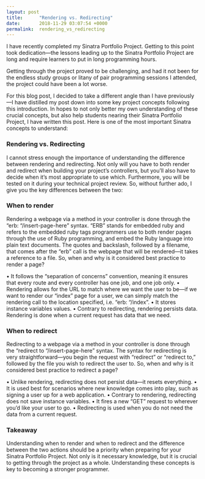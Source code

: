 ```yaml
---
layout: post
title:      "Rendering vs. Redirecting"
date:       2018-11-29 03:07:54 +0000
permalink:  rendering_vs_redirecting
---
```



I have recently completed my Sinatra Portfolio Project. Getting to this point took dedication—the lessons leading up to the Sinatra Portfolio Project are long and require learners to put in long programming hours. 

Getting through the project proved to be challenging, and had it not been for the endless study groups or litany of pair programming sessions I attended, the project could have been a lot worse.

For this blog post, I decided to take a different angle than I have previously—I have distilled my post down into some key project concepts following this introduction. In hopes to not only better my own understanding of these crucial concepts, but also help students nearing their Sinatra Portfolio Project, I have written this post. Here is one of the most important Sinatra concepts to understand:

### Rendering vs. Redirecting

I cannot stress enough the importance of understanding the difference between rendering and redirecting. Not only will you have to both render and redirect when building your project’s controllers, but you’ll also have to decide when it’s most appropriate to use which. Furthermore, you will be tested on it during your technical project review. So, without further ado, I give you the key differences between the two:

### When to render

Rendering a webpage via a method in your controller is done through the “erb: “/insert-page-here” syntax. “ERB” stands for embedded ruby and refers to the embedded ruby tags programmers use to both render pages through the use of Ruby programming, and embed the Ruby language into plain text documents. The quotes and backslash, followed by a filename, that comes after the “erb” call is the webpage that will be rendered—it takes a reference to a file. So, when and why is it considered best practice to render a page?

•	It follows the “separation of concerns” convention, meaning it ensures that every route and every controller has one job, and one job only.
•	Rendering allows for the URL to match where we want the user to be—if we want to render our “index” page for a user, we can simply match the rendering call to the location specified, i.e. “erb: “/index”.
•	It stores instance variables values.
•	Contrary to redirecting, rendering persists data. Rendering is done when a current request has data that we need.

### When to redirect 

Redirecting to a webpage via a method in your controller is done through the “redirect to “/insert-page-here” syntax. The syntax for redirecting is very straightforward—you begin the request with “redirect” or “redirect to,” followed by the file you wish to redirect the user to. So, when and why is it considered best practice to redirect a page?

•	Unlike rendering, redirecting does not persist data—it resets everything.
•	It is used best for scenarios where new knowledge comes into play, such as signing a user up for a web application.
•	Contrary to rendering, redirecting does not save instance variables.
•	It fires a new “GET” request to wherever you’d like your user to go.
•	Redirecting is used when you do not need the data from a current request.

### Takeaway 

Understanding when to render and when to redirect and the difference between the two actions should be a priority when preparing for your Sinatra Portfolio Project. Not only is it necessary knowledge, but it is crucial to getting through the project as a whole. Understanding these concepts is key to becoming a stronger programmer.

